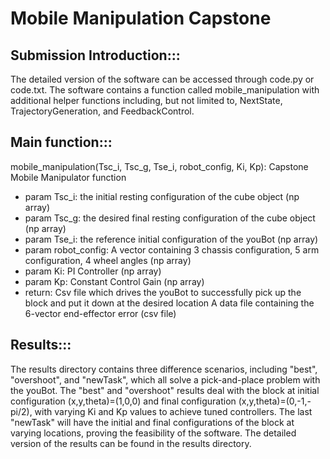 # Mobile Manipulation Capstone

## Submission Introduction:::

The detailed version of the software can be accessed through code.py or code.txt. The software contains a function called
mobile_manipulation with additional helper functions including, but not limited to, NextState, TrajectoryGeneration, 
and FeedbackControl. 


## Main function:::

mobile_manipulation(Tsc_i, Tsc_g, Tse_i, robot_config, Ki, Kp):
    Capstone Mobile Manipulator function
* param Tsc_i: the initial resting configuration of the cube object (np array)
* param Tsc_g: the desired final resting configuration of the cube object (np array)
* param Tse_i: the reference initial configuration of the youBot (np array)
* param robot_config: A vector containing 3 chassis configuration, 5 arm configuration, 4 wheel angles (np array)
* param Ki: PI Controller (np array)
* param Kp: Constant Control Gain (np array)
* return: Csv file which drives the youBot to successfully pick up the block and put it down at the desired location
             A data file containing the 6-vector end-effector error (csv file)


## Results:::

The results directory contains three difference scenarios, including "best", "overshoot", and "newTask", which all solve a
pick-and-place problem with the youBot. The "best" and "overshoot" results deal with the block at initial configuration 
(x,y,theta)=(1,0,0) and final configuration (x,y,theta)=(0,-1,-pi/2), with varying Ki and Kp values to achieve tuned 
controllers. The last "newTask" will have the initial and final configurations of the block at varying locations, proving
the feasibility of the software. The detailed version of the results can be found in the results directory.
